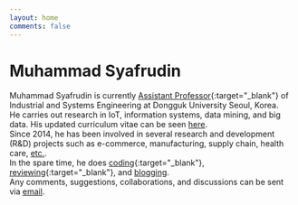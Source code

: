 ```yaml
---
layout: home
comments: false
---
```


<h1 class="page__title">Muhammad Syafrudin</h1>

Muhammad Syafrudin is currently [Assistant Professor](https://ise.dongguk.edu/bbs/board.php?bo_table=ise5_1&wr_id=36){:target="_blank"} of Industrial and Systems Engineering at Dongguk University Seoul, Korea.
<br/>He carries out research in IoT, information systems, data mining, and big data. His updated curriculum vitae can be seen [here](/cv). <br/>
Since 2014, he has been involved in several research and development (R&D) projects such as e-commerce, manufacturing, supply chain, health care, [etc.](/research/projects).<br/>
In the spare time, he does [coding](https://github.com/justudin){:target="_blank"}, [reviewing](https://publons.com/a/1501728/){:target="_blank"}, and [blogging](/blog). <br/>
Any comments, suggestions, collaborations, and discussions can be sent via [email](/contact).<br/>
